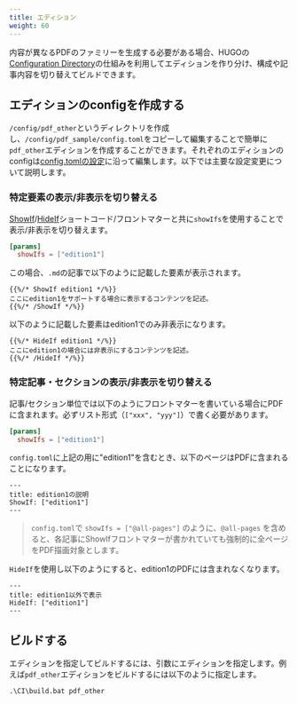 ```yaml
---
title: エディション
weight: 60
---
```


内容が異なるPDFのファミリーを生成する必要がある場合、HUGOの[Configuration Directory](https://gohugo.io/getting-started/configuration/#configuration-directory)の仕組みを利用してエディションを作り分け、構成や記事内容を切り替えてビルドできます。

## エディションのconfigを作成する

`/config/pdf_other`というディレクトリを作成し、`/config/pdf_sample/config.toml`をコピーして編集することで簡単に`pdf_other`エディションを作成することができます。それぞれのエディションのconfigは[config.tomlの設定](./config.html)に沿って編集します。以下では主要な設定変更について説明します。

### 特定要素の表示/非表示を切り替える

[ShowIf](./MarkdownShowcase.html)/[HideIf](./MarkdownShowcase.html)ショートコード/フロントマターと共に`showIfs`を使用することで表示/非表示を切り替えます。

```toml
[params]
  showIfs = ["edition1"]
```

この場合、`.md`の記事で以下のように記載した要素が表示されます。

```
{{%/* ShowIf edition1 */%}}
ここにedition1をサポートする場合に表示するコンテンツを記述。
{{%/* /ShowIf */%}}
```

以下のように記載した要素はedition1でのみ非表示になります。

```
{{%/* HideIf edition1 */%}}
ここにedition1の場合には非表示にするコンテンツを記述。
{{%/* /HideIf */%}}
```

### 特定記事・セクションの表示/非表示を切り替える

記事/セクション単位では以下のようにフロントマターを書いている場合にPDFに含まれます。必ずリスト形式（`["xxx", "yyy"]`）で書く必要があります。

```toml
[params]
  showIfs = ["edition1"]
```

`config.toml`に上記の用に"edition1"を含むとき、以下のページはPDFに含まれることになります。

```
---
title: edition1の説明
ShowIf: ["edition1"]
---
```

> `config.toml`で `showIfs = ["@all-pages"]` のように、`@all-pages` を含めると、各記事にShowIfフロントマターが書かれていても強制的に全ページをPDF描画対象とします。

`HideIf`を使用し以下のようにすると、edition1のPDFには含まれなくなります。

```
---
title: edition1以外で表示
HideIf: ["edition1"]
---
```


## ビルドする

エディションを指定してビルドするには、引数にエディションを指定します。例えば`pdf_other`エディションをビルドするには以下のように指定します。

```
.\CI\build.bat pdf_other
```